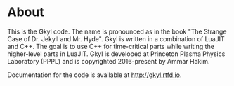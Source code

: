 # About

This is the Gkyl code. The name is pronounced as in the book "The
Strange Case of Dr. Jekyll and Mr. Hyde". Gkyl is written in a
combination of LuaJIT and C++. The goal is to use C++ for
time-critical parts while writing the higher-level parts in
LuaJIT. Gkyl is developed at Princeton Plasma Physics Laboratory
(PPPL) and is copyrighted 2016-present by Ammar Hakim.

Documentation for the code is available at http://gkyl.rtfd.io.